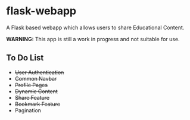 # flask-webapp
A Flask based webapp which allows users to share Educational Content.

**WARNING:** This app is still a work in progress and not suitable for use.

## To Do List
- <s>User Authentication</s>
- <s>Common Navbar</s>
- <s>Profile Pages</s>
- <s>Dynamic Content</s>
- <s>Share Feature</s>
- <s>Bookmark Feature</s>
- Pagination
